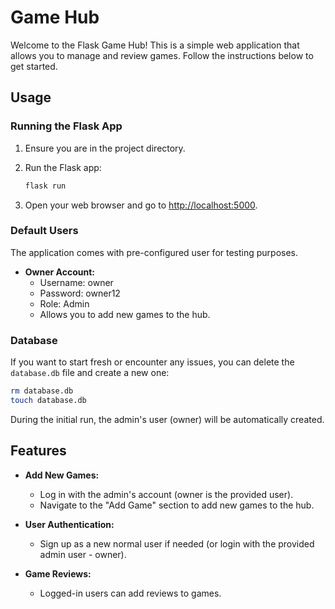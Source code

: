 # Game Hub

Welcome to the Flask Game Hub! This is a simple web application that allows you to manage and review games. Follow the instructions below to get started.

## Usage

### Running the Flask App

1. Ensure you are in the project directory.

2. Run the Flask app:

    ```bash
    flask run
    ```

3. Open your web browser and go to [http://localhost:5000](http://localhost:5000).

### Default Users

The application comes with pre-configured user for testing purposes.

- **Owner Account:**
  - Username: owner
  - Password: owner12
  - Role: Admin
  - Allows you to add new games to the hub.

### Database

If you want to start fresh or encounter any issues, you can delete the `database.db` file and create a new one:

```bash
rm database.db
touch database.db
```
 During the initial run, the admin's user (owner) will be automatically created.

## Features

- **Add New Games:**
  - Log in with the admin's account (owner is the provided user).
  - Navigate to the "Add Game" section to add new games to the hub.

- **User Authentication:**
  - Sign up as a new normal user if needed (or login with the provided admin user - owner).

- **Game Reviews:**
  - Logged-in users can add reviews to games.

